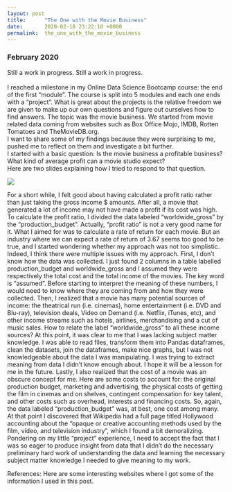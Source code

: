 ```yaml
---
layout: post
title:      "The One with the Movie Business"
date:       2020-02-18 23:22:10 +0000
permalink:  the_one_with_the_movie_business
---
```



### February 2020

Still a work in progress. Still a work in progress. <br><br>
I reached a milestone in my Online Data Science Bootcamp course: the end of the first “module”. The course is split into 5 modules and each one ends with a “project”. What is great about the projects is the relative freedom we are given to make up our own questions and figure out ourselves how to find answers. The topic was the movie business. We started from movie related data coming from websites such as Box Office Mojo, IMDB, Rotten Tomatoes and TheMovieDB.org.<br>
I want to share some of my findings because they were surprising to me, pushed me to reflect on them and investigate a bit further.<br>
I started with a basic question: Is the movie business a profitable business? What kind of average profit can a movie studio expect?<br>
Here are two slides explaining how I tried to respond to that question.<br>

![](/Images/profitability1of2.jpg)

For a short while, I felt good about having calculated a profit ratio rather than just taking the gross income $ amounts. After all, a movie that generated a lot of income may not have made a profit if its cost was high. To calculate the profit ratio, I divided the data labeled “worldwide_gross” by the “production_budget”. Actually, “profit ratio” is not a very good name for it. What I aimed for was to calculate a rate of return for each movie. But an industry where we can expect a rate of return of 3.67 seems too good to be true, and I started wondering whether my approach was not too simplistic.
Indeed, I think there were multiple issues with my approach.
First, I don’t know how the data was collected. I just found 2 columns in a table labelled production_budget and worldwide_gross and I assumed they were respectively the total cost and the total income of the movies. The key word is “assumed”. Before starting to interpret the meaning of these numbers, I would need to know where they are coming from and how they were collected.
Then, I realized that a movie has many potential sources of income: the theatrical run (i.e. cinemas), home entertainment (i.e. DVD and Blu-ray), television deals, Video on Demand (i.e. Netflix, iTunes, etc), and other income streams such as hotels, airlines, merchandising and a cut of music sales. How to relate the label “worldwide_gross” to all these income sources? At this point, it was clear to me that I was lacking subject matter knowledge. I was able to read files, transform them into Pandas dataframes, clean the datasets, join the dataframes, make nice graphs, but I was not knowledgeable about the data I was manipulating. I was trying to extract meaning from data I didn’t know enough about. I hope it will be a lesson for me in the future.
Lastly, I also realized that the cost of a movie was an obscure concept for me. Here are some costs to account for: the original production budget, marketing and advertising, the physical costs of getting the film in cinemas and on shelves, contingent compensation for key talent, and other costs such as overhead, interests and financing costs. So, again, the data labeled “production_budget” was, at best, one cost among many. At that point I discovered that Wikipedia had a full page titled Hollywood accounting about the “opaque or creative accounting methods used by the film, video, and television industry”, which I found a bit demoralizing.
Pondering on my little “project” experience, I need to accept the fact that I was so eager to produce insight from data that I didn’t do the necessary preliminary hard work of understanding the data and learning the necessary subject matter knowledge I needed to give meaning to my work.


References:
Here are some interesting websites where I got some of the information I used in this post.

